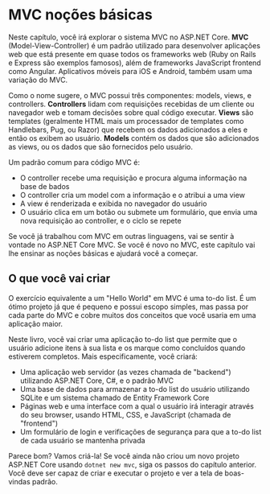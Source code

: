 # MVC noções básicas
Neste capítulo, você irá explorar o sistema MVC no ASP.NET Core. **MVC** (Model-View-Controller) é um padrão utilizado para desenvolver aplicações web que está presente em quase todos os frameworks web (Ruby on Rails e Express são exemplos famosos), além de frameworks JavaScript frontend como Angular. Aplicativos móveis para iOS e Android, também usam uma variação do MVC.

Como o nome sugere, o MVC possui três componentes: models, views, e controllers. **Controllers** lidam com requisições recebidas de um cliente ou navegador web e tomam decisões sobre qual código executar. **Views** são templates (geralmente HTML mais um processador de templates como Handlebars, Pug, ou Razor) que recebem os dados adicionados a eles e então os exibem ao usuário. **Models** contém os dados que são adicionados as views, ou os dados que são fornecidos pelo usuário.

Um padrão comum para código MVC é:

* O controller recebe uma requisição e procura alguma informação na base de bados
* O controller cria um model com a informação e o atribui a uma view
* A view é renderizada e exibida no navegador do usuário
* O usuário clica em um botão ou submete um formulário, que envia uma nova requisição ao controller, e o ciclo se repete

Se você já trabalhou com MVC em outras linguagens, vai se sentir à vontade no ASP.NET Core MVC. Se você é novo no MVC, este capítulo vai lhe ensinar as noções básicas e ajudará você a começar.

## O que você vai criar
O exercício equivalente a um "Hello World" em MVC é uma to-do list. É um ótimo projeto já que é pequeno e possui escopo simples, mas passa por cada parte do MVC e cobre muitos dos conceitos que você usaria em uma aplicação maior.

Neste livro, você vai criar uma aplicação to-do list que permite que o usuário adicione itens à sua lista e os marque como concluídos quando estiverem completos. Mais especificamente, você criará:

* Uma aplicação web servidor (as vezes chamada de "backend") utilizando ASP.NET Core, C#, e o padrão MVC
* Uma base de dados para armazenar a to-do list do usuário utilizando SQLite e um sistema chamado de Entity Framework Core
* Páginas web e uma interface com a qual o usuário irá interagir através do seu browser, usando HTML, CSS, e JavaScript (chamada de "frontend")
* Um formulário de login e verificações de segurança para que a to-do list de cada usuário se mantenha privada

Parece bom? Vamos criá-la! Se você ainda não criou um novo projeto ASP.NET Core usando `dotnet new mvc`, siga os passos do capítulo anterior. Você deve ser capaz de criar e executar o projeto e ver a tela de boas-vindas padrão.
